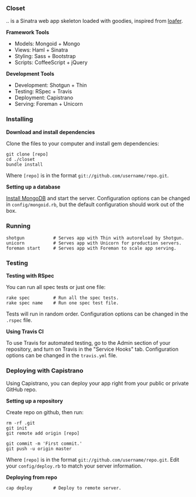 ### Closet

.. is a Sinatra web app skeleton loaded with goodies, inspired from [loafer](https://github.com/zeke/loafer).

**Framework Tools**

- Models: Mongoid + Mongo
- Views: Haml + Sinatra
- Styling: Sass + Bootstrap
- Scripts: CoffeeScript + jQuery

**Development Tools**

- Development: Shotgun + Thin
- Testing: RSpec + Travis
- Deployment: Capistrano
- Serving: Foreman + Unicorn

### Installing

**Download and install dependencies**

Clone the files to your computer and install gem dependencies:

    git clone [repo]
    cd ./closet
    bundle install

Where `[repo]` is in the format `git://github.com/username/repo.git`.

**Setting up a database**

[Install MongoDB](http://www.mongodb.org/display/DOCS/Quickstart) and start the server. Configuration options can be changed in `config/mongoid.rb`, but the default configuration should work out of the box.

### Running
  
    shotgun           # Serves app with Thin with autoreload by Shotgun.
    unicorn           # Serves app with Unicorn for production servers.
    foreman start     # Serves app with Foreman to scale app serving.

### Testing

**Testing with RSpec**

You can run all spec tests or just one file:

    rake spec         # Run all the spec tests.
    rake spec name    # Run one spec test file.

Tests will run in random order. Configuration options can be changed in the `.rspec` file.
   
**Using Travis CI**

To use Travis for automated testing, go to the Admin section of your repository, and turn on Travis in the "Service Hooks" tab. Configuration options can be changed in the `travis.yml` file.

### Deploying with Capistrano

Using Capistrano, you can deploy your app right from your public or private GitHub repo.

**Setting up a repository**

Create repo on github, then run:
  
    rm -rf .git
    git init
    git remote add origin [repo]
  
    git commit -m 'First commit.'
    git push -u origin master

Where `[repo]` is in the format `git://github.com/username/repo.git`.
Edit your `config/deploy.rb` to match your server information. 

**Deploying from repo**

    cap deploy        # Deploy to remote server.